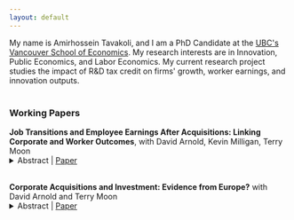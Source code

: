 ```yaml
---
layout: default
---
```


My name is Amirhossein Tavakoli, and I am a PhD Candidate at the [UBC's Vancouver School of Economics](https://economics.ubc.ca/). My research interests are in Innovation, Public Economics, and Labor Economics. My current research project studies the impact of R&D tax credit on firms' growth, worker earnings, and innovation outputs.
<br>
<br>

### Working Papers

<p style="margin-bottom:0">
<b>Job Transitions and Employee Earnings After Acquisitions: Linking Corporate and Worker Outcomes</b>, with David Arnold, Kevin Milligan, Terry Moon </p>
<details><summary>Abstract | <a href="assets/pdfs/MnA_Canada_20240319.pdf" target="_blank">Paper</a> </summary>
<p style="margin-top:0.5em" align="justify">
This paper connects changes in employer characteristics through job transitions to employee earnings following mergers and acquisitions (M&As). Using firm balance sheet data linked to individual earnings data in Canada and a matched difference-in-differences design, we find that after M&As acquirers expand while targets shrink substantially relative to their matched control groups. Additionally, profit margins decrease for both acquirers and targets in the medium run. Furthermore, workers at target firms suffer losses in earnings, and this decline in earnings is entirely driven by workers who move to other firms after an M&A event. We find that workers leaving target firms after M&As move to larger firms with higher wage premiums but with much worse match qualities on average. Taken together, it appears that job transitions to employers with poor match qualities primarily explain the post-M&A decline in worker earnings in our setting.
</p>
</details>

<br>

<p style="margin-bottom:0">
<b>Corporate Acquisitions and Investment: Evidence from Europe?</b> with David Arnold and Terry Moon </p>
<details><summary>Abstract | <a href="htassets/pdfs/CAI_draft.pdf" target="_blank">Paper</a></summary>
<p style="margin-top:0.5em" align="justify">
This paper assesses how corporate M&As affect firms’ investment in long-term capital. Using financial data (2009 – 2018) for 10 European countries, we compare firms that went through M&As with similar non-M&A firms before and after the events. We find that acquirers significantly decreased their fixed assets after M&As and that the reduction was not driven by reallocation between merging parties or across different types of assets. Heterogeneity analyses based on industries reveal that the decline in investment was unlikely driven by the market power channel. Instead, acquirers appear to reduce long-term assets and increase debts to finance their acquisitions.
</p>
</details>
